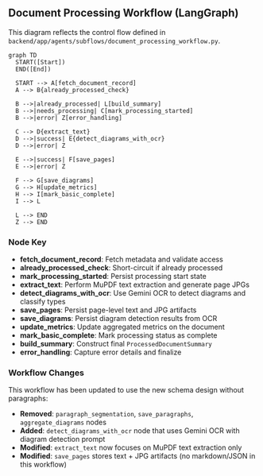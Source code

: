 ## Document Processing Workflow (LangGraph)

This diagram reflects the control flow defined in `backend/app/agents/subflows/document_processing_workflow.py`.

```mermaid
graph TD
  START([Start])
  END([End])

  START --> A[fetch_document_record]
  A --> B{already_processed_check}

  B -->|already_processed| L[build_summary]
  B -->|needs_processing| C[mark_processing_started]
  B -->|error| Z[error_handling]

  C --> D{extract_text}
  D -->|success| E{detect_diagrams_with_ocr}
  D -->|error| Z

  E -->|success| F[save_pages]
  E -->|error| Z

  F --> G[save_diagrams]
  G --> H[update_metrics]
  H --> I[mark_basic_complete]
  I --> L

  L --> END
  Z --> END
```

### Node Key
- **fetch_document_record**: Fetch metadata and validate access
- **already_processed_check**: Short-circuit if already processed
- **mark_processing_started**: Persist processing start state
- **extract_text**: Perform MuPDF text extraction and generate page JPGs
- **detect_diagrams_with_ocr**: Use Gemini OCR to detect diagrams and classify types
- **save_pages**: Persist page-level text and JPG artifacts
- **save_diagrams**: Persist diagram detection results from OCR
- **update_metrics**: Update aggregated metrics on the document
- **mark_basic_complete**: Mark processing status as complete
- **build_summary**: Construct final `ProcessedDocumentSummary`
- **error_handling**: Capture error details and finalize

### Workflow Changes
This workflow has been updated to use the new schema design without paragraphs:
- **Removed**: `paragraph_segmentation`, `save_paragraphs`, `aggregate_diagrams` nodes
- **Added**: `detect_diagrams_with_ocr` node that uses Gemini OCR with diagram detection prompt
- **Modified**: `extract_text` now focuses on MuPDF text extraction only
- **Modified**: `save_pages` stores text + JPG artifacts (no markdown/JSON in this workflow)


